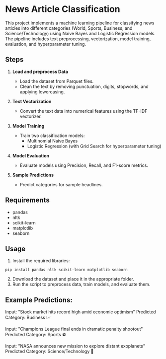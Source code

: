 # News Article Classification
This project implements a machine learning pipeline for classifying news articles into different categories (World, Sports, Business, and Science/Technology) using Naive Bayes and Logistic Regression models. The pipeline includes text preprocessing, vectorization, model training, evaluation, and hyperparameter tuning.

## Steps

1. **Load and preprocess Data**
    - Load the dataset from Parquet files.
    - Clean the text by removing punctuation, digits, stopwords, and applying lowercasing.

2. **Text Vectorization**
    - Convert the text data into numerical features using the TF-IDF vectorizer.

3. **Model Training**
    - Train two classification models:
        - Multinomial Naive Bayes
        - Logistic Regression (with Grid Search for hyperparameter tuning)

4. **Model Evaluation**
    - Evaluate models using Precision, Recall, and F1-score metrics.

5. **Sample Predictions**
    - Predict categories for sample headlines.

## Requirements

- pandas
- nltk
- scikit-learn
- matplotlib
- seaborn

## Usage
1. Install the required libraries:
```
pip install pandas nltk scikit-learn matplotlib seaborn
```
2. Download the dataset and place it in the appropriate folder.
3. Run the script to preprocess data, train models, and evaluate them.

## Example Predictions:

Input: "Stock market hits record high amid economic optimism"
Predicted Category: Business 📈

Input: "Champions League final ends in dramatic penalty shootout"
Predicted Category: Sports ⚽

Input: "NASA announces new mission to explore distant exoplanets"
Predicted Category: Science/Technology 🚀
